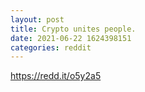 ```yaml
--- 
layout: post 
title: Crypto unites people. 
date: 2021-06-22 1624398151 
categories: reddit 
--- 
```

https://redd.it/o5y2a5